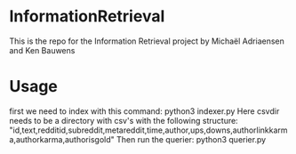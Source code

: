 # InformationRetrieval
This is the repo for the Information Retrieval project by Michaël Adriaensen and Ken Bauwens

# Usage
first we need to index with this command:
    python3 indexer.py <csvdir>
Here csvdir needs to be a directory with csv's with the following structure:
    "id,text,redditid,subreddit,metareddit,time,author,ups,downs,authorlinkkarma,authorkarma,authorisgold"
Then run the querier:
    python3 querier.py



